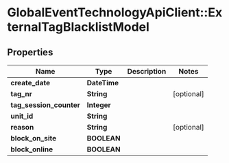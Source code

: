 # GlobalEventTechnologyApiClient::ExternalTagBlacklistModel

## Properties
Name | Type | Description | Notes
------------ | ------------- | ------------- | -------------
**create_date** | **DateTime** |  | 
**tag_nr** | **String** |  | [optional] 
**tag_session_counter** | **Integer** |  | 
**unit_id** | **String** |  | 
**reason** | **String** |  | [optional] 
**block_on_site** | **BOOLEAN** |  | 
**block_online** | **BOOLEAN** |  | 


